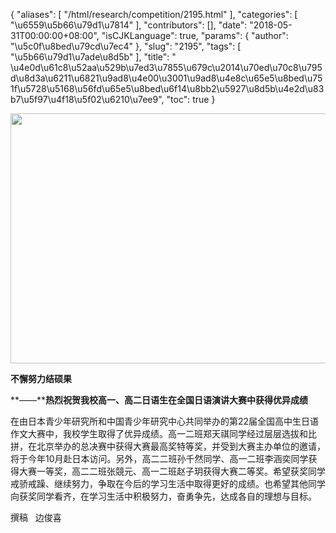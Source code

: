 {
    "aliases": [
        "/html/research/competition/2195.html"
    ],
    "categories": [
        "\u6559\u5b66\u79d1\u7814"
    ],
    "contributors": [],
    "date": "2018-05-31T00:00:00+08:00",
    "isCJKLanguage": true,
    "params": {
        "author": "\u5c0f\u8bed\u79cd\u7ec4"
    },
    "slug": "2195",
    "tags": [
        "\u5b66\u79d1\u7ade\u8d5b"
    ],
    "title": " \u4e0d\u61c8\u52aa\u529b\u7ed3\u7855\u679c\u2014\u70ed\u70c8\u795d\u8d3a\u6211\u6821\u9ad8\u4e00\u3001\u9ad8\u4e8c\u65e5\u8bed\u751f\u5728\u5168\u56fd\u65e5\u8bed\u6f14\u8bb2\u5927\u8d5b\u4e2d\u83b7\u5f97\u4f18\u5f02\u6210\u7ee9",
    "toc": true
}


<img
    src="https://cdn.tfls.online/mirror/full/9ca13ae8f29e7acac42268709538368412e3b556.jpg"
    style="display:block;margin-left:auto;margin-right:auto;"
    decoding="async"
    fetchpriority="auto"
    loading="lazy"
    height="400"
    width="600"
/>









**不懈努力结硕果**




**——****热烈祝贺我校高一、高二日语生在全国日语演讲大赛中获得优异成绩**




在由日本青少年研究所和中国青少年研究中心共同举办的第22届全国高中生日语作文大赛中，我校学生取得了优异成绩。高一二班郑天祺同学经过层层选拔和比拼，在北京举办的总决赛中获得大赛最高奖特等奖，并受到大赛主办单位的邀请，将于今年10月赴日本访问。另外，高二二班孙千然同学、高一二班李涵奕同学获得大赛一等奖，高二二班张競元、高一二班赵子玥获得大赛二等奖。希望获奖同学戒骄戒躁、继续努力，争取在今后的学习生活中取得更好的成绩。也希望其他同学向获奖同学看齐，在学习生活中积极努力，奋勇争先，达成各自的理想与目标。




  





撰稿   边俊喜




  



